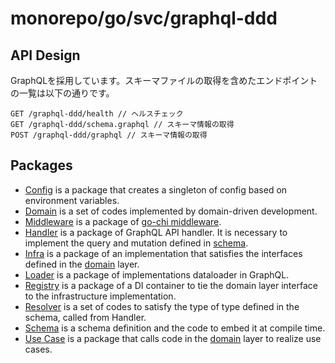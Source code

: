 # monorepo/go/svc/graphql-ddd

## API Design
GraphQLを採用しています。スキーマファイルの取得を含めたエンドポイントの一覧は以下の通りです。

```
GET /graphql-ddd/health // ヘルスチェック
GET /graphql-ddd/schema.graphql // スキーマ情報の取得
POST /graphql-ddd/graphql // スキーマ情報の取得
```

## Packages
- [Config](./pkg/config) is a package that creates a singleton of config based on environment variables.
- [Domain](./pkg/domain) is a set of codes implemented by domain-driven development.
- [Middleware](./pkg/middleware) is a package of [go-chi middleware](https://github.com/go-chi/chi#middleware-handlers).
- [Handler](./pkg/handler) is a package of GraphQL API handler. It is necessary to implement the query and mutation defined in [schema](./pkg/schema).
- [Infra](./pkg/infra) is a package of an implementation that satisfies the interfaces defined in the [domain](./pkg/domain) layer.
- [Loader](./pkg/loader) is a package of implementations dataloader in GraphQL.
- [Registry](./pkg/registry) is a package of a DI container to tie the domain layer interface to the infrastructure implementation.
- [Resolver](./pkg/resolver) is a set of codes to satisfy the type of type defined in the schema, called from Handler.
- [Schema](./pkg/schema) is a  schema definition and the code to embed it at compile time.
- [Use Case](./pkg/uc) is a package that calls code in the [domain](./pkg/domain) layer to realize use cases.
